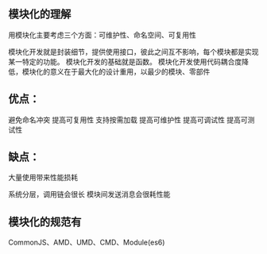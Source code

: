 ## 模块化的理解
用模块化主要考虑三个方面：可维护性、命名空间、可复用性

模块化开发就是封装细节，提供使用接口，彼此之间互不影响，每个模块都是实现某一特定的功能。
模块化开发的基础就是函数。
模块化开发使用代码耦合度降低，模块化的意义在于最大化的设计重用，以最少的模块、零部件

## 优点：

避免命名冲突
提高可复用性
支持按需加载
提高可维护性
提高可调试性
提高可测试性

## 缺点：

大量使用带来性能损耗

系统分层，调用链会很长
模块间发送消息会很耗性能

## 模块化的规范有
CommonJS、AMD、UMD、CMD、Module(es6)

